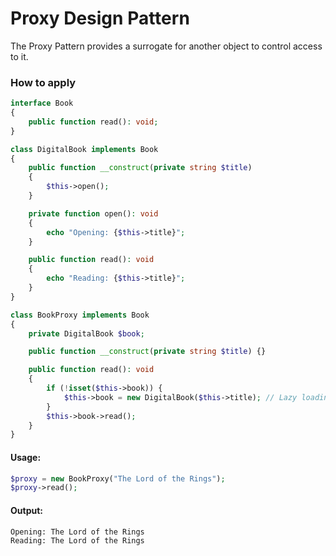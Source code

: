 # Proxy Design Pattern
The Proxy Pattern provides a surrogate for another object to control access to it.

### How to apply
```php
interface Book
{
    public function read(): void;
}

class DigitalBook implements Book
{
    public function __construct(private string $title)
    {
        $this->open();
    }

    private function open(): void
    {
        echo "Opening: {$this->title}";
    }

    public function read(): void
    {
        echo "Reading: {$this->title}";
    }
}
```

```php
class BookProxy implements Book
{
    private DigitalBook $book;

    public function __construct(private string $title) {}

    public function read(): void
    {
        if (!isset($this->book)) {
            $this->book = new DigitalBook($this->title); // Lazy loading
        }
        $this->book->read();
    }
}
```

#### Usage:
```php
$proxy = new BookProxy("The Lord of the Rings");
$proxy->read();
```

#### Output:
```txt
Opening: The Lord of the Rings
Reading: The Lord of the Rings
```
